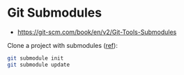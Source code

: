 # Git Submodules

* <https://git-scm.com/book/en/v2/Git-Tools-Submodules>

Clone a project with submodules ([ref](https://git-scm.com/book/en/v2/Git-Tools-Submodules)):

```bash
git submodule init
git submodule update
```